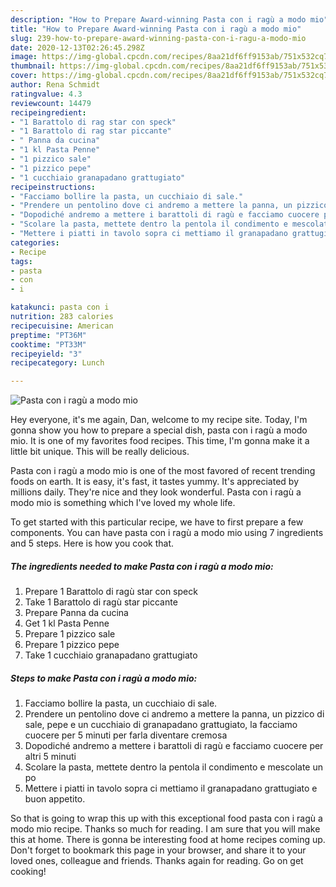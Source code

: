 ```yaml
---
description: "How to Prepare Award-winning Pasta con i ragù a modo mio"
title: "How to Prepare Award-winning Pasta con i ragù a modo mio"
slug: 239-how-to-prepare-award-winning-pasta-con-i-ragu-a-modo-mio
date: 2020-12-13T02:26:45.298Z
image: https://img-global.cpcdn.com/recipes/8aa21df6ff9153ab/751x532cq70/pasta-con-i-ragu-a-modo-mio-recipe-main-photo.jpg
thumbnail: https://img-global.cpcdn.com/recipes/8aa21df6ff9153ab/751x532cq70/pasta-con-i-ragu-a-modo-mio-recipe-main-photo.jpg
cover: https://img-global.cpcdn.com/recipes/8aa21df6ff9153ab/751x532cq70/pasta-con-i-ragu-a-modo-mio-recipe-main-photo.jpg
author: Rena Schmidt
ratingvalue: 4.3
reviewcount: 14479
recipeingredient:
- "1 Barattolo di rag star con speck"
- "1 Barattolo di rag star piccante"
- " Panna da cucina"
- "1 kl Pasta Penne"
- "1 pizzico sale"
- "1 pizzico pepe"
- "1 cucchiaio granapadano grattugiato"
recipeinstructions:
- "Facciamo bollire la pasta, un cucchiaio di sale."
- "Prendere un pentolino dove ci andremo a mettere la panna, un pizzico di sale, pepe e un cucchiaio di granapadano grattugiato, la facciamo cuocere per 5 minuti per farla diventare cremosa"
- "Dopodiché andremo a mettere i barattoli di ragù e facciamo cuocere per altri 5 minuti"
- "Scolare la pasta, mettete dentro la pentola il condimento e mescolate un po"
- "Mettere i piatti in tavolo sopra ci mettiamo il granapadano grattugiato e buon appetito."
categories:
- Recipe
tags:
- pasta
- con
- i

katakunci: pasta con i 
nutrition: 283 calories
recipecuisine: American
preptime: "PT36M"
cooktime: "PT33M"
recipeyield: "3"
recipecategory: Lunch

---
```



![Pasta con i ragù a modo mio](https://img-global.cpcdn.com/recipes/8aa21df6ff9153ab/751x532cq70/pasta-con-i-ragu-a-modo-mio-recipe-main-photo.jpg)

Hey everyone, it's me again, Dan, welcome to my recipe site. Today, I'm gonna show you how to prepare a special dish, pasta con i ragù a modo mio. It is one of my favorites food recipes. This time, I'm gonna make it a little bit unique. This will be really delicious.

Pasta con i ragù a modo mio is one of the most favored of recent trending foods on earth. It is easy, it's fast, it tastes yummy. It's appreciated by millions daily. They're nice and they look wonderful. Pasta con i ragù a modo mio is something which I've loved my whole life.




To get started with this particular recipe, we have to first prepare a few components. You can have pasta con i ragù a modo mio using 7 ingredients and 5 steps. Here is how you cook that.

<!--inarticleads1-->

##### The ingredients needed to make Pasta con i ragù a modo mio:

1. Prepare 1 Barattolo di ragù star con speck
1. Take 1 Barattolo di ragù star piccante
1. Prepare  Panna da cucina
1. Get 1 kl Pasta Penne
1. Prepare 1 pizzico sale
1. Prepare 1 pizzico pepe
1. Take 1 cucchiaio granapadano grattugiato




<!--inarticleads2-->

##### Steps to make Pasta con i ragù a modo mio:

1. Facciamo bollire la pasta, un cucchiaio di sale.
1. Prendere un pentolino dove ci andremo a mettere la panna, un pizzico di sale, pepe e un cucchiaio di granapadano grattugiato, la facciamo cuocere per 5 minuti per farla diventare cremosa
1. Dopodiché andremo a mettere i barattoli di ragù e facciamo cuocere per altri 5 minuti
1. Scolare la pasta, mettete dentro la pentola il condimento e mescolate un po
1. Mettere i piatti in tavolo sopra ci mettiamo il granapadano grattugiato e buon appetito.




So that is going to wrap this up with this exceptional food pasta con i ragù a modo mio recipe. Thanks so much for reading. I am sure that you will make this at home. There is gonna be interesting food at home recipes coming up. Don't forget to bookmark this page in your browser, and share it to your loved ones, colleague and friends. Thanks again for reading. Go on get cooking!
